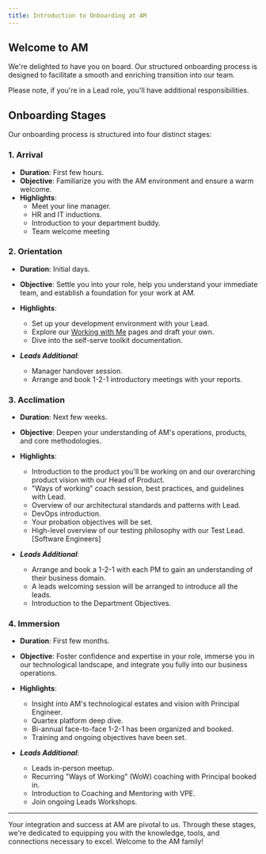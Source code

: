 ```yaml
---
title: Introduction to Onboarding at AM
---
```


## Welcome to AM

We're delighted to have you on board. Our structured onboarding process is designed to facilitate a smooth and enriching transition into our team.

Please note, if you're in a Lead role, you'll have additional responsibilities.

## Onboarding Stages

Our onboarding process is structured into four distinct stages:

### 1. **Arrival**

- **Duration**: First few hours.
- **Objective**: Familiarize you with the AM environment and ensure a warm welcome.
- **Highlights**:
  - Meet your line manager.
  - HR and IT inductions.
  - Introduction to your department buddy.
  - Team welcome meeting

### 2. **Orientation**

- **Duration**: Initial days.
- **Objective**: Settle you into your role, help you understand your immediate team, and establish a foundation for your work at AM.
- **Highlights**:
  - Set up your development environment with your Lead.
  - Explore our [Working with Me](https://knowledgebase.platformdev.amdigital.co.uk/Directory/People/) pages and draft your own.
  - Dive into the self-serve toolkit documentation.

- ***Leads Additional***:
  - Manager handover session.
  - Arrange and book 1-2-1 introductory meetings with your reports.

### 3. **Acclimation**

- **Duration**: Next few weeks.
- **Objective**: Deepen your understanding of AM's operations, products, and core methodologies.
- **Highlights**:
  - Introduction to the product you'll be working on and our overarching product vision with our Head of Product.
  - "Ways of working" coach session, best practices, and guidelines with Lead.
  - Overview of our architectural standards and patterns with Lead.
  - DevOps introduction.
  - Your probation objectives will be set.
  - High-level overview of our testing philosophy with our Test Lead. [Software Engineers]


- ***Leads Additional***:
  - Arrange and book a 1-2-1 with each PM to gain an understanding of their business domain.
  - A leads welcoming session will be arranged to introduce all the leads.
  - Introduction to the Department Objectives.

### 4. **Immersion**

- **Duration**: First few months.
- **Objective**: Foster confidence and expertise in your role, immerse you in our technological landscape, and integrate you fully into our business operations.
- **Highlights**:
  - Insight into AM's technological estates and vision with Principal Engineer.
  - Quartex platform deep dive.
  - Bi-annual face-to-face 1-2-1 has been organized and booked.
  - Training and ongoing objectives have been set.

- ***Leads Additional***:
  - Leads in-person meetup.
  - Recurring "Ways of Working" (WoW) coaching with Principal booked in.
  - Introduction to Coaching and Mentoring with VPE.
  - Join ongoing Leads Workshops.

---

Your integration and success at AM are pivotal to us. Through these stages, we're dedicated to equipping you with the knowledge, tools, and connections necessary to excel. Welcome to the AM family!
